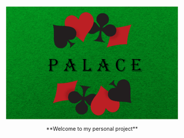 <p align="center">
  <img width="460" height="300" src="https://github.com/FutzMonitor/Palace/blob/main/assets/palaceBanner.png">
</p>

<center>**Welcome to my personal project**</center>

